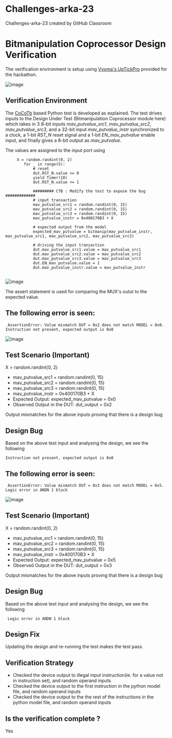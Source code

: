 # Challenges-arka-23
Challenges-arka-23 created by GitHub Classroom
# Bitmanipulation Coprocessor Design Verification

The verification environment is setup using [Vyoma's UpTickPro](https://vyomasystems.com) provided for the hackathon.

![image](https://user-images.githubusercontent.com/70422874/180929690-d6604e02-f38c-4fe6-9dc7-b5f2b4bb003a.png)

## Verification Environment

The [CoCoTb](https://www.cocotb.org/) based Python test is developed as explained. The test drives inputs to the Design Under Test (Bitmanipulation Coprocessor module here) which takes in 3 8-bit inputs *mav_putvalue_src1*, *mav_putvalue_src2*, *mav_putvalue_src3*, and a 32-bit input *mav_putvalue_instr* synchronized to a clock, a 1-bit *RST_N* reset signal and a 1-bit *EN_mav_putvalue* enable input, and finally gives a 8-bit output as *mav_putvalue*.

The values are assigned to the input port using 
```
     X = random.randint(0, 2)
        for _ in range(5):
            # reset
            dut.RST_N.value <= 0
            yield Timer(10) 
            dut.RST_N.value <= 1

            ######### CTB : Modify the test to expose the bug #############
            # input transaction
            mav_putvalue_src1 = random.randint(0, 15)
            mav_putvalue_src2 = random.randint(0, 15)
            mav_putvalue_src3 = random.randint(0, 15)        
            mav_putvalue_instr = 0x400170B3 + X

            # expected output from the model
            expected_mav_putvalue = bitmanip(mav_putvalue_instr, mav_putvalue_src1, mav_putvalue_src2, mav_putvalue_src3)

            # driving the input transaction
            dut.mav_putvalue_src1.value = mav_putvalue_src1
            dut.mav_putvalue_src2.value = mav_putvalue_src2
            dut.mav_putvalue_src3.value = mav_putvalue_src3
            dut.EN_mav_putvalue.value = 1
            dut.mav_putvalue_instr.value = mav_putvalue_instr
    
```

![image](https://user-images.githubusercontent.com/70422874/181428871-0516733a-d9f9-4f55-9d78-aa5fa7371886.png)


The assert statement is used for comparing the MUX's outut to the expected value.

## The following error is seen:
```
 AssertionError: Value mismatch DUT = 0x2 does not match MODEL = 0x0. Instruction not present, expected output is 0x0
 ```
![image](https://user-images.githubusercontent.com/70422874/181428287-164b7f59-f397-46c3-af88-2152c621a1ae.png)
 
## Test Scenario **(Important)**
X = random.randint(0, 2)
- mav_putvalue_src1 = random.randint(0, 15)
- mav_putvalue_src2 = random.randint(0, 15)
- mav_putvalue_src3 = random.randint(0, 15)
- mav_putvalue_instr = 0x400170B3 + X
- Expected Output: expected_mav_putvalue = 0x0
- Observed Output in the DUT: dut_output = 0x2

Output mismatches for the above inputs proving that there is a design bug

## Design Bug
Based on the above test input and analysing the design, we see the following

```
Instruction not present, expected output is 0x0
```

## The following error is seen:
```
 AssertionError: Value mismatch DUT = 0x3 does not match MODEL = 0x5. Logic error in ANDN 1 block
 ```
![image](https://user-images.githubusercontent.com/70422874/181428644-840c7933-5a17-4107-8972-7cf132a6b6b6.png)
 
## Test Scenario **(Important)**
X = random.randint(0, 2)
- mav_putvalue_src1 = random.randint(0, 15)
- mav_putvalue_src2 = random.randint(0, 15)
- mav_putvalue_src3 = random.randint(0, 15)
- mav_putvalue_instr = 0x400170B3 + X
- Expected Output: expected_mav_putvalue = 0x5
- Observed Output in the DUT: dut_output = 0x3

Output mismatches for the above inputs proving that there is a design bug

## Design Bug
Based on the above test input and analysing the design, we see the following

```
 Logic error in ANDN 1 block
```

## Design Fix
Updating the design and re-running the test makes the test pass.


## Verification Strategy

- Checked the device output to illegal input instruction(ie. for a value not in instruction set), and random operand inputs
- Checked the device output to the first instruction in the python model file, and random operand inputs
- Checked the device output to the the rest of the instructions in the python model file, and random operand inputs

## Is the verification complete ?
Yes

